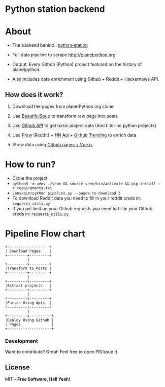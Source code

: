 # Python station backend
# About
* The backend behind : [python-station]

* Full data pipeline to scrape <http://planetpython.org> 

* Output: Every Github (Python) project featured on the history of planetpython.
 
* Also includes data enrichment using Github + Reddit + Hackernews APi.

## How does it work?
1. Download the pages from planetPython.org clone

2. Use [BeautifulSoup] to transform raw page into posts

2. Use [Github API] to get basic project data (And filter no python projects)
 
 4. Use [Praw] (Reddit) + [HN Api] + [Github Trending] to enrich data
 
 5. Show data using [Github pages + Vue.js]
 



# How to run?
  - Clone the project
  - `python3 -m venv ./venv && source venv/bin/activate && pip install -r requirements.txt`
  - `venv/bin/python pipeline.py --pages-to-download 5`
  - To download Reddit data you need to fill in your reddit creds in: `requests_utils.py`
  - If you get limit on your Github requests you need to fill in your Github creds in: `requests_utils.py`
  
# Pipeline Flow chart
```
+-------------------+
| Download Pages    |
+---------+---------+
          |
+---------v---------+
|Transform to Posts |
+---------+---------+
          |
+---------v---------+
|Extract projects   |
+---------+---------+
          |
+---------v---------+
|Enrich Using Apis  |
+---------+---------+
          |
+---------v----------+
|Deploy Using Github |
| Pages              |
+--------------------+
```


### Development

Want to contribute? Great!
Feel free to open PR/Issue :)

License
----

MIT - **Free Software, Hell Yeah!**

[//]: #URLs

   [python-station]: <http://python-station.etlsh.com/>
   [nginx]: <https://www.nginx.com/resources/wiki/>
   [BeautifulSoup]: <https://www.crummy.com/software/BeautifulSoup/bs4/doc/>
   [Github API]: <https://developer.github.com/v3/>
   [Praw]: <https://github.com/praw-dev/praw>
   [HN Api]: <https://github.com/HackerNews/API>
   [Github Trending]: <https://github.com/trending/python?since=daily>
   [Github pages + Vue.js]: https://github.com/itielshwartz/python-station-website


